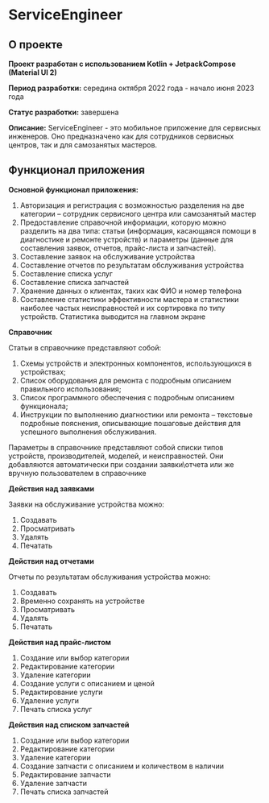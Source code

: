 # ServiceEngineer

## О проекте
**Проект разработан с использованием Kotlin + JetpackCompose (Material UI 2)**

**Период разработки:**
 середина октября 2022 года - начало июня 2023 года

**Статус разработки:**
завершена

**Описание:**
ServiceEngineer - это мобильное приложение для сервисных инженеров. Оно предназначено как для сотрудников сервисных центров, так и для самозанятых мастеров.

## Функционал приложения
 
 **Основной функционал приложения:**
 1. Авторизация и регистрация с возможностью разделения на две категории – сотрудник сервисного центра или самозанятый мастер
 2. Предоставление справочной информации, которую можно разделить на два типа: статьи (информация, касающаяся помощи в диагностике и ремонте устройств) и параметры (данные для составления заявок, отчетов, прайс-листа и запчастей).
 3. Составление заявок на обслуживание устройства
 4. Составление отчетов по результатам обслуживания устройства
 5. Составление списка услуг
 6. Составление списка запчастей
 7. Хранение данных о клиентах, таких как ФИО и номер телефона
 8. Составление статистики эффективности мастера и статистики наиболее частых неисправностей и их сортировка по типу устройств. Статистика выводится на главном экране

**Справочник**

Статьи в справочнике представляют собой:
1. Схемы устройств и электронных компонентов, использующихся в устройствах;
2. Список оборудования для ремонта с подробным описанием правильного использования;
3. Список программного обеспечения с подробным описанием функционала;
4. Инструкции по выполнению диагностики или ремонта – текстовые подробные пояснения, описывающие пошаговые действия для успешного выполнения обслуживания.

Параметры в справочнике представляют собой списки типов устройств, производителей, моделей, и неисправностей. Они добавляются автоматически при создании заявки\отчета или же вручную пользователем в справочнике

**Действия над заявками**

Заявки на обслуживание устройства можно:
1. Создавать
2. Просматривать
3. Удалять
4. Печатать

**Действия над отчетами**

Отчеты по результатам обслуживания устройства можно:
1. Создавать
2. Временно сохранять на устройстве
3. Просматривать
4. Удалять
5. Печатать

**Действия над прайс-листом**

1. Создание или выбор категории
2. Редактирование категории
3. Удаление категории
4. Создание услуги с описанием и ценой
5. Редактирование услуги
6. Удаление услуги
7. Печать списка услуг

**Действия над списком запчастей**

1. Создание или выбор категории
2. Редактирование категории
3. Удаление категории
4. Создание запчасти с описанием и количеством в наличии
5. Редактирование запчасти
6. Удаление запчасти
7. Печать списка запчастей
